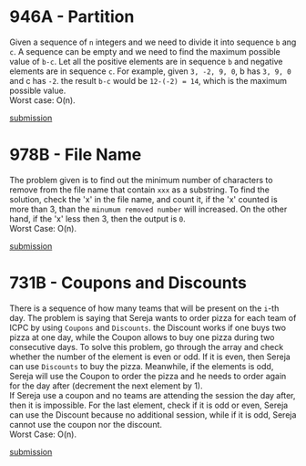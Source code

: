 # 946A - Partition  

Given a sequence of `n` integers and we need to divide it into sequence `b` ang `c`. A sequence can be empty and we need to find the maximum possible value of `b-c`. Let all the positive elements are in sequence `b` and negative elements are in sequence `c`. For example, given `3, -2, 9, 0`, b has `3, 9, 0` and c has `-2`. the result `b-c` would be `12-(-2) = 14`, which is the maximum possible value.  
Worst case: O(n).

[submission](http://codeforces.com/contest/946/submission/44719374)  

# 978B - File Name  

The problem given is to find out the minimum number of characters to remove from the file name that contain `xxx` as a substring. To find the solution, check the 'x' in the file name, and count it, if the 'x' counted is more than 3, than the `minumum removed number` will increased. On the other hand, if the 'x' less then 3, then the output is `0`.  
Worst Case: O(n).  

[submission](http://codeforces.com/contest/978/submission/44721659)  

# 731B - Coupons and Discounts  

There is a sequence of how many teams that will be present on the `i`-th day. The problem is saying that Sereja wants to order pizza for each team of ICPC by using `Coupons` and `Discounts`. the Discount works if one buys two pizza at one day, while the Coupon allows to buy one pizza during two consecutive days. To solve this problem, go through the array and check whether the number of the element is even or odd. If it is even, then Sereja can use `Discounts` to buy the pizza. Meanwhile, if the elements is odd, Sereja will use the Coupon to order the pizza and he needs to order again for the day after (decrement the next element by 1).  
If Sereja use a coupon and no teams are attending the session the day after, then it is impossible. For the last element, check if it is odd or even, Sereja can use the Discount because no additional session, while if it is odd, Sereja cannot use the coupon nor the discount.  
Worst Case: O(n).

[submission](http://codeforces.com/contest/731/submission/44756013)
